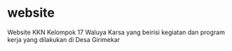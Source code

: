 # website
Website KKN Kelompok 17 Waluya Karsa yang beirisi kegiatan dan program kerja yang dilakukan di Desa Girimekar
